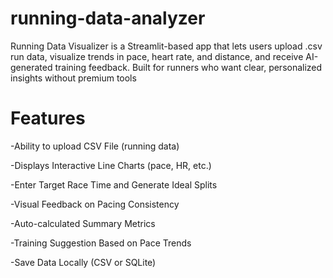 # running-data-analyzer
Running Data Visualizer is a Streamlit-based app that lets users upload .csv run data, visualize trends in pace, heart rate, and distance, and receive AI-generated training feedback. Built for runners who want clear, personalized insights without premium tools

# Features
-Ability to upload CSV File (running data)

-Displays Interactive Line Charts (pace, HR, etc.)

-Enter Target Race Time and Generate Ideal Splits

-Visual Feedback on Pacing Consistency

-Auto-calculated Summary Metrics

-Training Suggestion Based on Pace Trends

-Save Data Locally (CSV or SQLite)
